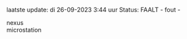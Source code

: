 laatste update: 
di 26-09-2023  3:44   uur 
Status: FAALT - fout - 
<div class="service R">nexus</div><div class="service Y">microstation</div>